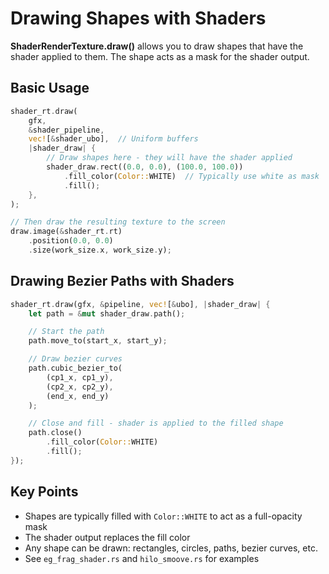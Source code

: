 # Drawing Shapes with Shaders

**ShaderRenderTexture.draw()** allows you to draw shapes that have the shader applied to them. The shape acts as a mask for the shader output.

## Basic Usage

```rust
shader_rt.draw(
    gfx,
    &shader_pipeline,
    vec![&shader_ubo],  // Uniform buffers
    |shader_draw| {
        // Draw shapes here - they will have the shader applied
        shader_draw.rect((0.0, 0.0), (100.0, 100.0))
            .fill_color(Color::WHITE)  // Typically use white as mask
            .fill();
    },
);

// Then draw the resulting texture to the screen
draw.image(&shader_rt.rt)
    .position(0.0, 0.0)
    .size(work_size.x, work_size.y);
```

## Drawing Bezier Paths with Shaders

```rust
shader_rt.draw(gfx, &pipeline, vec![&ubo], |shader_draw| {
    let path = &mut shader_draw.path();

    // Start the path
    path.move_to(start_x, start_y);

    // Draw bezier curves
    path.cubic_bezier_to(
        (cp1_x, cp1_y),
        (cp2_x, cp2_y),
        (end_x, end_y)
    );

    // Close and fill - shader is applied to the filled shape
    path.close()
        .fill_color(Color::WHITE)
        .fill();
});
```

## Key Points

- Shapes are typically filled with `Color::WHITE` to act as a full-opacity mask
- The shader output replaces the fill color
- Any shape can be drawn: rectangles, circles, paths, bezier curves, etc.
- See `eg_frag_shader.rs` and `hilo_smoove.rs` for examples
